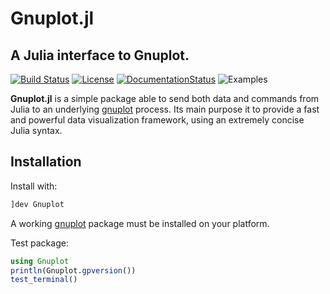 # Gnuplot.jl
## A Julia interface to Gnuplot.

[![Build Status](https://travis-ci.org/gcalderone/Gnuplot.jl.svg?branch=master)](https://travis-ci.org/gcalderone/Gnuplot.jl)
[![License](http://img.shields.io/badge/license-MIT-brightgreen.svg?style=flat)](LICENSE.md)
[![DocumentationStatus](https://img.shields.io/badge/docs-latest-blue.svg?style=flat)](https://gcalderone.github.io/Gnuplot.jl/dev/)
![Examples](https://img.shields.io/website?up_message=examples&url=https%3A%2F%2Flazarusa.github.io%2Fgnuplot-examples%2F)


**Gnuplot.jl** is a simple package able to send both data and commands from Julia to an underlying [gnuplot](http://gnuplot.sourceforge.net/) process.  Its main purpose it to provide a fast and powerful data visualization framework, using an extremely concise Julia syntax.


## Installation

Install with:
```julia
]dev Gnuplot
```
A working [gnuplot](http://gnuplot.sourceforge.net/) package must be installed on your platform.


Test package:
```julia
using Gnuplot
println(Gnuplot.gpversion())
test_terminal()
```


